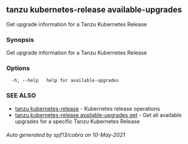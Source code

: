 ## tanzu kubernetes-release available-upgrades

Get upgrade information for a Tanzu Kubernetes Release

### Synopsis

Get upgrade information for a Tanzu Kubernetes Release

### Options

```
  -h, --help   help for available-upgrades
```

### SEE ALSO

* [tanzu kubernetes-release](tanzu_kubernetes-release.md)	 - Kubernetes release operations
* [tanzu kubernetes-release available-upgrades get](tanzu_kubernetes-release_available-upgrades_get.md)	 - Get all available upgrades for a specific Tanzu Kubernetes Release

###### Auto generated by spf13/cobra on 10-May-2021
